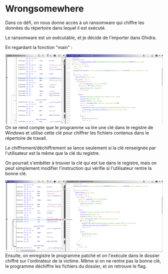 # Wrongsomewhere

Dans ce défi, on nous donne accès à un ransomware qui chiffre les données du répertoire dans lequel il est exécuté.

Le ransomware est un exécutable, et je décide de l'importer dans Ghidra.

En regardant la fonction "main" :

<img src="https://raw.githubusercontent.com/retyuil/DGHACK-2023/main/Wrong%20somewhere/decompiler1.PNG">
On se rend compte que le programme va lire une clé dans le registre de Windows et utilise cette clé pour chiffrer les fichiers contenus dans le répertoire de travail.

Le chiffrement/déchiffrement se lance seulement si la clé renseignée par l'utilisateur est la même que la clé du registre.

On pourrait s'embêter à trouver la clé qui est lue dans le registre, mais on peut simplement modifier l'instruction qui vérifie si l'utilisateur rentre la bonne clé.

<img src="https://raw.githubusercontent.com/retyuil/DGHACK-2023/main/Wrong%20somewhere/decompiler2.PNG">
Ensuite, on enregistre le programme patché et on l'exécute dans le dossier chiffré sur l'ordinateur de la victime. Même si on ne rentre pas la bonne clé, le programme déchiffre les fichiers du dossier, et on retrouve le flag.
